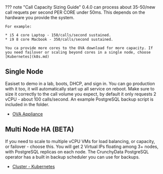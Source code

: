 ??? note "Call Capacity Sizing Guide"
    0.4.0 can process about 35-50/new call requets per second PER CORE under 50ms. This depends on the hardware you provide the system.

    For example:

    * i5 4 core Laptop - 150/calls/second sustained.
    * i9 8 core Macbook - 350/calls/second sustained.

    You ca provide more cores to the OVA download for more capacity. If you need failover or scaling beyond cores in a single node, choose [Kubernetes](k8s.md)
        

## Single Node
Easiset to demo in a lab, boots, DHCP, and sign in. 
You can go production with it too, it will automatically start up all service on reboot.
Make sure to size it correctly to the call volume you expect, by default it only requests 2 vCPU - about 100 calls/second.
An example PostgreSQL backup script is included in the folder.

* [OVA Appliance](ova.md)

## Multi Node HA (BETA)
If you need to scale to multiple vCPU VMs for load balancing, or capacity, or failover - choose this.
You will get 2 Virtual IPs floating among 3+ nodes, with PostgreSQL replicas on each node. 
The CrunchyData PostgreSQL operator has a built in backup scheduler you can use for backups.

* [Cluster - Kubernetes](k3s.md)
